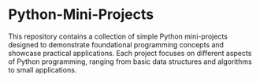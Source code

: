 # Python-Mini-Projects
This repository contains a collection of simple Python mini-projects designed to demonstrate foundational programming concepts and showcase practical applications. Each project focuses on different aspects of Python programming, ranging from basic data structures and algorithms to small applications.
